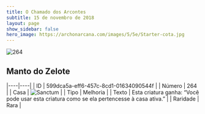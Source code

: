 ```yaml
---
title: O Chamado dos Arcontes
subtitle: 15 de novembro de 2018
layout: page
show_sidebar: false
hero_image: https://archonarcana.com/images/5/5e/Starter-cota.jpg
---
```


![264](https://cdn.keyforgegame.com/media/card_front/pt/341_264_JQ9XCRRXC36G_pt.png)

## Manto do Zelote

|----|----|
| ID | 599dca5a-eff6-457c-8cd1-01634090544f |
| Número | 264 |
| Casa | ![Sanctum](https://archonarcana.com/images/thumb/c/c7/Sanctum.png/22px-Sanctum.png "Santuário") |
| Tipo | Melhoria |
| Texto | Esta criatura ganha: “Você pode usar esta criatura como se ela pertencesse à casa ativa.” |
| Raridade | Rara |
